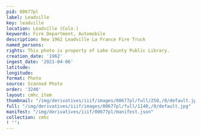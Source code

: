 ```yaml
---
pid: 00677pl
label: Leadville
key: leadville
location: Leadville (Colo.)
keywords: Fire Department, Automobile
description: New 1962 Leadville La France Fire Truck
named_persons: 
rights: This photo is property of Lake County Public Library.
creation_date: '1962'
ingest_date: '2021-04-06'
latitude: 
longitude: 
format: Photo
source: Scanned Photo
order: '3240'
layout: cmhc_item
thumbnail: "/img/derivatives/iiif/images/00677pl/full/250,/0/default.jpg"
full: "/img/derivatives/iiif/images/00677pl/full/1140,/0/default.jpg"
manifest: "/img/derivatives/iiif/00677pl/manifest.json"
collection: cmhc
! '': 
---
```

